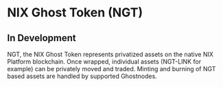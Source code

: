 # NIX Ghost Token \(NGT\)

## In Development

NGT, the NIX Ghost Token represents privatized assets on the native NIX Platform blockchain. Once wrapped, individual assets \(NGT-LINK for example\) can be privately moved and traded. Minting and burning of NGT based assets are handled by supported Ghostnodes.

